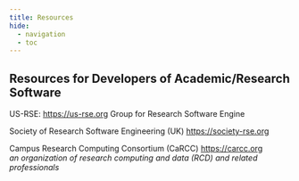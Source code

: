 ```yaml
---
title: Resources
hide:
  - navigation
  - toc
---
```


## Resources for Developers of Academic/Research Software

US-RSE: https://us-rse.org  Group for Research Software Engine


Society of Research Software Engineering (UK) https://society-rse.org


Campus Research Computing Consortium (CaRCC)  https://carcc.org <br>
*an organization of research computing and data (RCD)
and related professionals*
